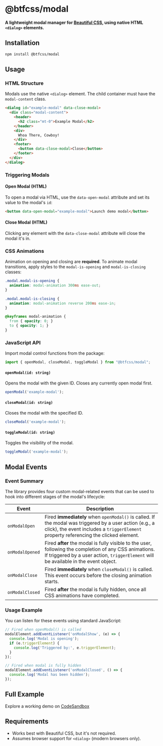 # @btfcss/modal

**A lightweight modal manager for [Beautiful CSS](https://your-css-toolkit-link.com), using native HTML `<dialog>` elements.**



## Installation

```bash
npm install @btfcss/modal
```


## Usage

### HTML Structure

Modals use the native `<dialog>` element. The child container must have the `modal-content` class.

```html
<dialog id="example-modal" data-close-modal>
  <div class="modal-content">
    <header>
      <h2 class="mt-0">Example Modal</h2>
    </header>
    <div>
      Whoa There, Cowboy!
    </div>
    <footer>
      <button data-close-modal>Close</button>
    </footer>
  </div>
</dialog>
```

### Triggering Modals

#### Open Modal (HTML)

To open a modal via HTML, use the `data-open-modal` attribute and set its value to the modal's `id`:

```html
<button data-open-modal="example-modal">Launch demo modal</button>
```

#### Close Modal (HTML)

Clicking any element with the `data-close-modal` attribute will close the modal it's in.



### CSS Animations

Animation on opening and closing are **required**. To animate modal transitions, apply styles to the `modal-is-opening` and `modal-is-closing` classes:

```css
.modal.modal-is-opening {
  animation: modal-animation 300ms ease-out;
}

.modal.modal-is-closing {
  animation: modal-animation reverse 200ms ease-in;
}

@keyframes modal-animation {
  from { opacity: 0; }
  to { opacity: 1; }
}
```


### JavaScript API

Import modal control functions from the package:

```js
import { openModal, closeModal, toggleModal } from "@btfcss/modal";
```

#### `openModal(id: string)`

Opens the modal with the given ID. Closes any currently open modal first.

```js
openModal('example-modal');
```

#### `closeModal(id: string)`

Closes the modal with the specified ID.

```js
closeModal('example-modal');
```

#### `toggleModal(id: string)`

Toggles the visibility of the modal.

```js
toggleModal('example-modal');
```



## Modal Events

### Event Summary

The library provides four custom modal-related events that can be used to hook into different stages of the modal's lifecycle:

| **Event**       | **Description**  |
| ---- | ---- |
| `onModalOpen`   | Fired **immediately** when `openModal()` is called. If the modal was triggered by a user action (e.g., a click), the event includes a `triggerElement` property referencing the clicked element. |
| `onModalOpened`  | Fired **after** the modal is fully visible to the user, following the completion of any CSS animations. If triggered by a user action, `triggerElement` will be available in the event object.   |
| `onModalClose`  | Fired **immediately** when `closeModal()` is called. This event occurs before the closing animation starts.                                                                                      |
| `onModalClosed` | Fired **after** the modal is fully hidden, once all CSS animations have completed.                                                               

### Usage Example

You can listen for these events using standard JavaScript:

```js
// Fired when openModal() is called
modalElement.addEventListener('onModalShow', (e) => {
  console.log('Modal is opening');
  if (e.triggerElement) {
    console.log('Triggered by:', e.triggerElement);
  }
});
```

```js
// Fired when modal is fully hidden
modalElement.addEventListener('onModalClosed', () => {
  console.log('Modal has been hidden');
});
```



## Full Example

Explore a working demo on [CodeSandbox](https://codesandbox.io/p/sandbox/npm-playground-forked-jq6vcd)


## Requirements

* Works best with Beautiful CSS, but it's not required.
* Assumes browser support for `<dialog>` (modern browsers only).
